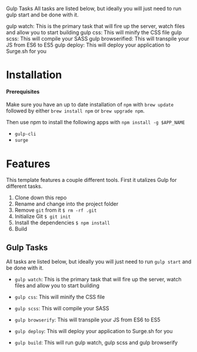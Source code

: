 Gulp Tasks
All tasks are listed below, but ideally you will just need to run gulp start and be done with it.

gulp watch: This is the primary task that will fire up the server, watch files and allow you to start building
gulp css: This will minify the CSS file
gulp scss: This will compile your SASS
gulp browserified: This will transpile your JS from ES6 to ES5
gulp deploy: This will deploy your application to Surge.sh for you



# Installation

#### Prerequisites

Make sure you have an up to date installation of `npm`
with `brew update` followed by either `brew install npm` or `brew upgrade npm`.

Then use npm to install the following apps with `npm install -g $APP_NAME`
* `gulp-cli`
* `surge`

# Features

This template features a couple different tools. First it utalizes Gulp for different tasks.

1. Clone down this repo
2. Rename and change into the project folder
3. Remove `git` from it `$ rm -rf .git`
4. Initialize Git `$ git init`
5. Install the dependencies `$ npm install`
6. Build 


## Gulp Tasks

All tasks are listed below, but ideally you will just need to run `gulp start` and be done with it.

- `gulp watch`: This is the primary task that will fire up the server, watch files and allow you to start building
- `gulp css`: This will minify the CSS file
- `gulp scss`: This will compile your SASS
- `gulp browserify`: This will transpile your JS from ES6 to ES5
- `gulp deploy`: This will deploy your application to Surge.sh for you

- `gulp build`: This will run gulp watch, gulp scss and gulp browserify
